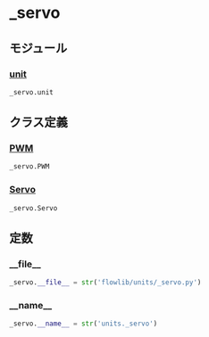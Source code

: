 # _servo

## モジュール

### [unit](../unit/)
```python
_servo.unit
```
## クラス定義
### [PWM](../../class/_servo.PWM/)
```python
_servo.PWM
```
### [Servo](../../class/_servo.Servo/)
```python
_servo.Servo
```
## 定数
### \_\_file\_\_
```python
_servo.__file__ = str('flowlib/units/_servo.py')
```
### \_\_name\_\_
```python
_servo.__name__ = str('units._servo')
```
